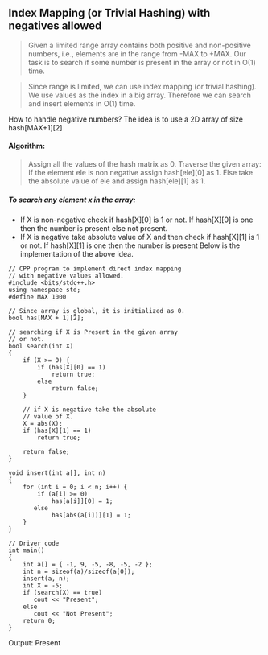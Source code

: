 ## Index Mapping (or Trivial Hashing) with negatives allowed

> Given a limited range array contains both positive and non-positive numbers, i.e., elements are in the range from -MAX to +MAX. Our task is to search if some number is present in the array or not in O(1) time.

> Since range is limited, we can use index mapping (or trivial hashing). We use values as the index in a big array. Therefore we can search and insert elements in O(1) time.

How to handle negative numbers?
The idea is to use a 2D array of size hash[MAX+1][2]

#### Algorithm:

> Assign all the values of the hash matrix as 0.
        Traverse the given array:
            If the element ele is non negative assign 
        hash[ele][0] as 1.
    Else take the absolute value of ele and 
         assign hash[ele][1] as 1.
         
##### To search any element x in the array:
- If X is non-negative check if hash[X][0] is 1 or not. If hash[X][0] is one then the number is present else not present.
- If X is negative take absolute value of X and then check if hash[X][1] is 1 or not. If hash[X][1] is one then the number is present
Below is the implementation of the above idea.

```
// CPP program to implement direct index mapping
// with negative values allowed.
#include <bits/stdc++.h>
using namespace std;
#define MAX 1000
  
// Since array is global, it is initialized as 0.
bool has[MAX + 1][2];
  
// searching if X is Present in the given array 
// or not.
bool search(int X)
{
    if (X >= 0) {
        if (has[X][0] == 1)
            return true;
        else
            return false;
    }
  
    // if X is negative take the absolute 
    // value of X.
    X = abs(X);
    if (has[X][1] == 1)
        return true;
  
    return false;
}
  
void insert(int a[], int n)
{
    for (int i = 0; i < n; i++) {
        if (a[i] >= 0) 
            has[a[i]][0] = 1;
       else
            has[abs(a[i])][1] = 1;
    }
}
  
// Driver code
int main()
{
    int a[] = { -1, 9, -5, -8, -5, -2 };
    int n = sizeof(a)/sizeof(a[0]);
    insert(a, n);
    int X = -5;
    if (search(X) == true)
       cout << "Present"; 
    else
       cout << "Not Present";
    return 0;
}
```
Output:
Present